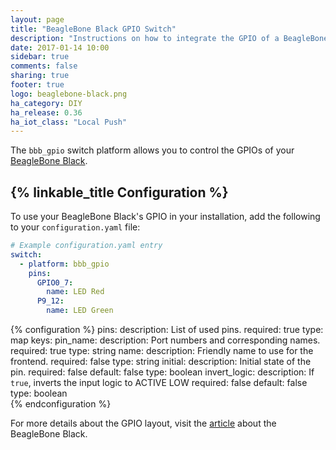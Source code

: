 ```yaml
---
layout: page
title: "BeagleBone Black GPIO Switch"
description: "Instructions on how to integrate the GPIO of a BeagleBone Black into Home Assistant as a switch."
date: 2017-01-14 10:00
sidebar: true
comments: false
sharing: true
footer: true
logo: beaglebone-black.png
ha_category: DIY
ha_release: 0.36
ha_iot_class: "Local Push"
---
```


The `bbb_gpio` switch platform allows you to control the GPIOs of your [BeagleBone Black](https://beagleboard.org/black).

## {% linkable_title Configuration %}

To use your BeagleBone Black's GPIO in your installation, add the following to your `configuration.yaml` file:

```yaml
# Example configuration.yaml entry
switch:
  - platform: bbb_gpio
    pins:
      GPIO0_7:
        name: LED Red
      P9_12:
        name: LED Green
```

{% configuration %}
pins:
  description: List of used pins.
  required: true
  type: map
  keys:
    pin_name:
      description: Port numbers and corresponding names.
      required: true
      type: string
    name:
      description: Friendly name to use for the frontend.
      required: false
      type: string
    initial:
      description: Initial state of the pin.
      required: false
      default: false
      type: boolean
    invert_logic:
      description: If `true`, inverts the input logic to ACTIVE LOW
      required: false
      default: false
      type: boolean   
{% endconfiguration %}

For more details about the GPIO layout, visit the [article](http://elinux.org/Beagleboard:BeagleBoneBlack) about the BeagleBone Black.
